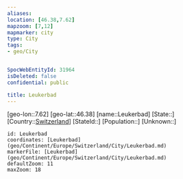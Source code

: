 ```yaml
---
aliases: 
location: [46.38,7.62]
mapzoom: [7,12] 
mapmarker: city 
type: City
tags:
- geo/City


SpocWebEntityId: 31964
isDeleted: false
confidential: public

title: Leukerbad
---
```

[geo-lon::7.62]
[geo-lat::46.38]
[name::Leukerbad]
[State::]
[Country::[Switzerland](geo/Continent/Europe/Switzerland.md)]
[StateId::]
[Population::]
[Unknown::]


```leaflet
id: Leukerbad
coordinates: [Leukerbad](geo/Continent/Europe/Switzerland/City/Leukerbad.md)
markerFile: [Leukerbad](geo/Continent/Europe/Switzerland/City/Leukerbad.md)
defaultZoom: 11 
maxZoom: 18
```


